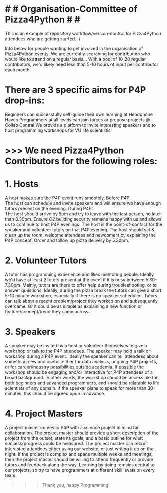 # # # Organisation-Committee of Pizza4Python # # #

This is an example of repository workflow/version-control for Pizza4Python attendees who are getting started. :)

Info below for people wanting to get involved in the organisation of Pizza4Python events.
We are currently searching for contributors who would like to attend on a regular basis... With a pool of 10-20 regular contributors, we'd likely need less than 5-10 hours of input per contributor each month.

# There are 3 specific aims for P4P drop-ins:
  
 Beginners can successfully self-guide their own learning at Headphone Haven
 Programmers at all levels can join forces or propose projects @ Collab Central
 We provide a platform to invite interesting speakers and to host programming workshops for VU life scientistis


# >>> We need Pizza4Python Contributors for the following roles:

# 1. Hosts 
  
A host makes sure the P4P event runs smoothly.
Before P4P:       
The host can schedule and invite speakers and will ensure we have enough tutors present on the evening.
During P4P:           
The host should arrive by 5pm and try to leave with the last person, no later than 8.30pm. 
Ensure O2 building security remains happy with us and allows us to continue to host P4P evenings.
The host is the point-of-contact for the speaker and volunteer tutors on that P4P evening. 
The host should set & clean up the room, welcome attendees and newcomers by explaining the P4P concept. 
Order and follow up pizza delivery by 5.30pm. 

# 2. Volunteer Tutors
 
A tutor has programming experience and likes mentoring people. 
Ideally we'd have at least 2 tutors present at the event if it is busy between 5.30-7.30pm. Mainly, tutors are there to offer help during troubleshooting, or to answer questions. Ideally, during the pizza break the tutors can give a short 5-10 minute workshop, especially if there is no speaker scheduled. Tutors can talk about a recent problem/project they worked on and subsequently overcame. Or it could be as simple as explaining a new function or feature/concept/trend they came across.

# 3. Speakers
 
A speaker may be invited by a host or volunteer themselves to give a workshop or talk to the P4P attendees.
The speaker may hold a talk or workshop during a P4P event. Ideally the speaker can tell attendees about something new and useful, either for data analysis, ongoing P4P projects, or for career/industry possibilities outside academia. If possible the workshop should be engaging and/or interactive for P4P attendees of a broad background. In other words, the workshop should be accessible for both beginners and advanced programmers, and should be relatable to life scientists of any domain. If the speaker plans to speak for more than 30-minutes, this should be agreed upon in advance.
                      
# 4. Project Masters
  
  A project master comes to P4P with a science project in mind for collaboration.
The project master should provide a short description of the project from the outset, state its goals, and a basic outline for what success/progress could be measured. The project master can recruit interested attendees either using our website, or just writing it up on the night. If the project is complex and spans multiple weeks and meetings, then the project master should be willing to attend frequently or provide tutors and feedback along the way. Learning by doing remains central to our projects, so try to have programmers at different skill levels on every team.
                      
            
>>>Thank you, happy Programming!
